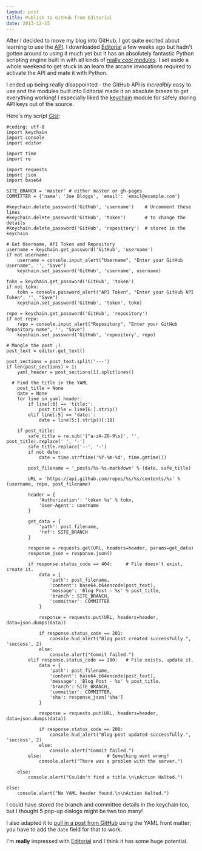 ```yaml
---
layout: post
title: Publish to GitHub from Editorial
date: 2013-12-15
---
```


After I decided to move my blog into GitHub, I got quite excited about learning to use the [API][API]. I downloaded [Editorial][EDITORIAL] a few weeks ago but hadn't gotten around to using it much yet but it has an absolutely fantastic Python scripting engine built in with all kinds of [really cool modules][Editorial Docs]. I set aside a whole weekend to get stuck in an learn the arcane invocations required to activate the API and mate it with Python.

I ended up being really disappointed - the GitHub API is *incredibly* easy to use and the modules built into Editorial made it an absolute breeze to get everything working! I especially liked the [keychain][keychain] module for safely storing API keys out of the source.

Here's my script [Gist][Gist1]:

```
#coding: utf-8
import keychain
import console
import editor

import time
import re

import requests
import json
import base64

SITE_BRANCH = 'master' # either master or gh-pages
COMMITTER = {'name': 'Joe Bloggs', 'email': 'email@example.com'}

#keychain.delete_password('GitHub', 'username')    # Uncomment these lines
#keychain.delete_password('GitHub', 'token')       # to change the details
#keychain.delete_password('GitHub', 'repository')  # stored in the keychain

# Get Username, API Token and Repository
username = keychain.get_password('GitHub', 'username')
if not username:
	username = console.input_alert("Username", "Enter your GitHub Username", '', "Save")
	keychain.set_password('GitHub', 'username', username)
	
tokn = keychain.get_password('GitHub', 'token')
if not tokn:
	tokn = console.password_alert("API Token", "Enter your GitHub API Token", '', "Save")
	keychain.set_password('GitHub', 'token', tokn)

repo = keychain.get_password('GitHub', 'repository')
if not repo:
	repo = console.input_alert("Repository", "Enter your GitHub Repository name", '', "Save")
	keychain.set_password('GitHub', 'repository', repo)

# Mangle the post ;)
post_text = editor.get_text()

post_sections = post_text.split('---')
if len(post_sections) > 1:
	yaml_header = post_sections[1].splitlines()
	
  # Find the title in the YAML
	post_title = None
	date = None
	for line in yaml_header:
		if line[:6] == 'title:':
			post_title = line[6:].strip()
		elif line[:5] == 'date:':
			date = line[5:].strip()[:10]
		  
	if post_title:
		safe_title = re.sub('[^a-zA-Z0-9\s]', '', post_title).replace(' ', '-')
		safe_title.replace('--', '-')
		if not date:
			date = time.strftime('%Y-%m-%d', time.gmtime())
    
		post_filename = '_posts/%s-%s.markdown' % (date, safe_title)
		
		URL = 'https://api.github.com/repos/%s/%s/contents/%s' % (username, repo, post_filename)
		
		header = {
			'Authorization': 'token %s' % tokn,
			'User-Agent': username
		}
		
		get_data = {
			'path': post_filename,
			'ref': SITE_BRANCH
		}

		response = requests.get(URL, headers=header, params=get_data)
		response_json = response.json()

		if response.status_code == 404:     # File doesn't exist, create it.
			data = {
				'path': post_filename,
				'content': base64.b64encode(post_text),
				'message': 'Blog Post - %s' % post_title,
				'branch': SITE_BRANCH,
				'committer': COMMITTER
			}

			response = requests.put(URL, headers=header, data=json.dumps(data))
			
			if response.status_code == 201:
				console.hud_alert("Blog post created successfully.", 'success', 2)
			else:
				console.alert("Commit failed.")
		elif response.status_code == 200:   # File exists, update it.
			data = {
				'path': post_filename,
				'content': base64.b64encode(post_text),
				'message': 'Blog Post - %s' % post_title,
				'branch': SITE_BRANCH,
				'committer': COMMITTER,
				'sha': response_json['sha']
			}

			response = requests.put(URL, headers=header, data=json.dumps(data))
			
			if response.status_code == 200:
				console.hud_alert("Blog post updated successfully.", 'success', 2)
			else:
				console.alert("Commit failed.")
		else:                        # Something went wrong!
			console.alert("There was a problem with the server.")

	else:
		console.alert("Couldn't find a title.\n\nAction Halted.")
		
else:
	console.alert("No YAML header found.\n\nAction Halted.")
```

I could have stored the branch and committee details in the keychain too, but I thought 5 pop-up dialogs might be two too many!

I also adapted it to [pull in a post from GitHub][Gist2] using the YAML front matter; you have to add the `date` field for that to work.

I'm **really** impressed with [Editorial][EDITORIAL] and I think it has some huge potential.

[API]: http://developer.github.com/v3/repos/contents/#create-a-file
[EDITORIAL]: http://omz-software.com/editorial/
[Editorial Docs]: http://omz-software.com/editorial/docs/ios/index.html#ios
[keychain]: http://omz-software.com/editorial/docs/ios/keychain.html
[Gist1]: https://gist.github.com/MalphasWats/7977513
[Gist2]: https://gist.github.com/MalphasWats/7977492